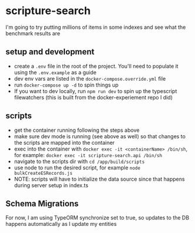 # scripture-search

I'm going to try putting millions of items in some indexes and see what the benchmark results are

## setup and development

- create a `.env` file in the root of the project. You'll need to populate it using the `.env.example` as a guide
- dev env vars are listed in the `docker-compose.override.yml` file
- run `docker-compose up -d` to spin things up
- If you want to dev locally, run `npm run dev` to spin up the typescript filewatchers (this is built from the docker-experiement repo I did)

## scripts

- get the container running following the steps above
- make sure dev mode is running (see above as well) so that changes to the scripts are mapped into the container
- exec into the container with `docker exec -it <containerName> /bin/sh`, for example: `docker exec -it scripture-search.api /bin/sh`
- navigate to the scripts dir with `cd /app/build/scripts`
- use node to run the desired script, for example `node bulkCreateESRecords.js`
- NOTE: scripts will have to initialize the data source since that happens during server setup in index.ts

## Schema Migrations

For now, I am using TypeORM synchronize set to true, so updates to the DB happens automatically as I update my entities
